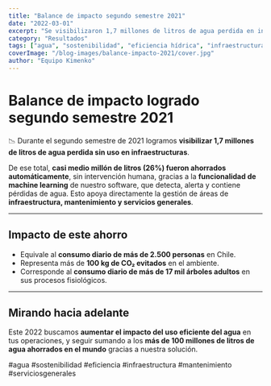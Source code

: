 ```yaml
---
title: "Balance de impacto segundo semestre 2021"
date: "2022-03-01"
excerpt: "Se visibilizaron 1,7 millones de litros de agua perdida en infraestructuras, de los cuales un 26% fue ahorrado automáticamente gracias a machine learning."
category: "Resultados"
tags: ["agua", "sostenibilidad", "eficiencia hídrica", "infraestructura", "machine learning"]
coverImage: "/blog-images/balance-impacto-2021/cover.jpg"
author: "Equipo Kimenko"
---
```


# Balance de impacto logrado segundo semestre 2021  

📉 Durante el segundo semestre de 2021 logramos **visibilizar 1,7 millones de litros de agua perdida sin uso en infraestructuras**.  

De ese total, **casi medio millón de litros (26%) fueron ahorrados automáticamente**, sin intervención humana, gracias a la **funcionalidad de machine learning** de nuestro software, que detecta, alerta y contiene pérdidas de agua. Esto apoya directamente la gestión de áreas de **infraestructura, mantenimiento y servicios generales**.  

---

## Impacto de este ahorro  
- Equivale al **consumo diario de más de 2.500 personas** en Chile.  
- Representa más de **100 kg de CO₂ evitados** en el ambiente.  
- Corresponde al **consumo diario de más de 17 mil árboles adultos** en sus procesos fisiológicos.  

---

## Mirando hacia adelante  
Este 2022 buscamos **aumentar el impacto del uso eficiente del agua** en tus operaciones, y seguir sumando a los **más de 100 millones de litros de agua ahorrados en el mundo** gracias a nuestra solución.  

#agua #sostenibilidad #eficiencia #infraestructura #mantenimiento #serviciosgenerales
